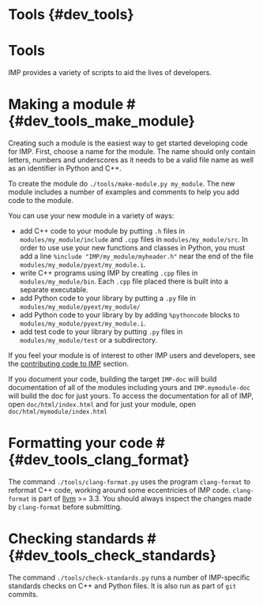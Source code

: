 Tools {#dev_tools}
=====

# Tools #

IMP provides a variety of scripts to aid the lives of developers.

# Making a module # {#dev_tools_make_module}

Creating such a module is the easiest way to get started developing
code for IMP. First, choose a name for the module.  The name should
only contain letters, numbers and underscores as it needs to be a
valid file name as well as an identifier in Python and C++.

To create the module do `./tools/make-module.py my_module`. The new
module includes a number of examples and comments to help you add code
to the module.

You can use your new module in a variety of ways:
- add C++ code to your module by putting `.h` files in
  `modules/my_module/include` and `.cpp` files in
  `modules/my_module/src`. In order to use use your new
  functions and classes in Python, you must add a line
  `%include "IMP/my_module/myheader.h"` near the end of the
  file `modules/my_module/pyext/my_module.i`.
- write C++ programs using IMP by creating `.cpp` files in
      `modules/my_module/bin`. Each `.cpp` file placed there
      is built into a separate executable.
- add Python code to your library by putting a `.py` file in
      `modules/my_module/pyext/my_module/`
- add Python code to your library by by adding
      `%pythoncode` blocks to `modules/my_module/pyext/my_module.i`.
- add test code to your library by putting `.py` files in
      `modules/my_module/test` or a subdirectory.

If you feel your module is of interest to other IMP users and
developers, see the [contributing code to IMP](#devguide_contributing) section.

If you document your code, building the target `IMP-doc` will build
documentation of all of the modules including yours and
`IMP.mymodule-doc` will build the doc for just yours. To access the
documentation for all of IMP, open `doc/html/index.html` and for just
your module, open `doc/html/mymodule/index.html`

# Formatting your code # {#dev_tools_clang_format}

The command `./tools/clang-format.py` uses the program `clang-format` to
reformat C++ code, working around some eccentricies of IMP code. `clang-format`
is part of [llvm](http://llvm.org) >= 3.3. You should always inspect the
changes made by `clang-format` before submitting.

# Checking standards # {#dev_tools_check_standards}

The command `./tools/check-standards.py` runs a number of IMP-specific standards
checks on C++ and Python files. It is also run as part of `git` commits.
